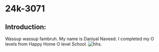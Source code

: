 # 24k-3071

## Introduction:
Wassup wassup fambruh. My name is Daniyal Naveed. I completed my O levels from Happy Home O level School. ![hhs.](https://www.google.com/url?sa=i&url=https%3A%2F%2Fhhs.edu.pk%2Fcampus-information%2F&psig=AOvVaw0WRQL7SQFtNkrBBh8BSHBC&ust=1725284507300000&source=images&cd=vfe&opi=89978449&ved=0CBQQjRxqFwoTCMiek-vvoYgDFQAAAAAdAAAAABAE)
